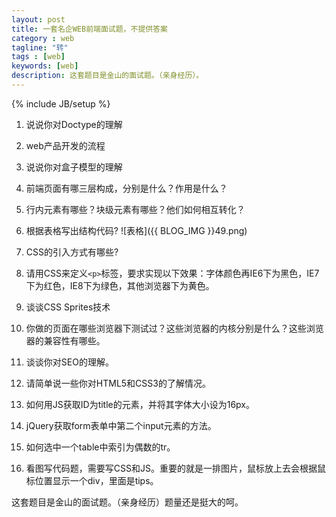 ```yaml
---
layout: post
title: 一套名企WEB前端面试题，不提供答案
category : web
tagline: "转"
tags : [web]
keywords: [web]
description: 这套题目是金山的面试题。（亲身经历）。
---
```

{% include JB/setup %}

1. 说说你对Doctype的理解

2. web产品开发的流程

3. 说说你对盒子模型的理解

4. 前端页面有哪三层构成，分别是什么？作用是什么？

5. 行内元素有哪些？块级元素有哪些？他们如何相互转化？

6. 根据表格写出结构代码?
![表格]({{ BLOG_IMG }}49.png)

7. CSS的引入方式有哪些?

8. 请用CSS来定义`<p>`标签，要求实现以下效果：字体颜色再IE6下为黑色，IE7下为红色，IE8下为绿色，其他浏览器下为黄色。

9. 谈谈CSS Sprites技术

10. 你做的页面在哪些浏览器下测试过？这些浏览器的内核分别是什么？这些浏览器的兼容性有哪些。

11. 谈谈你对SEO的理解。

12. 请简单说一些你对HTML5和CSS3的了解情况。

13. 如何用JS获取ID为title的元素，并将其字体大小设为16px。

14. jQuery获取form表单中第二个input元素的方法。

15. 如何选中一个table中索引为偶数的tr。

16. 看图写代码题，需要写CSS和JS。重要的就是一排图片，鼠标放上去会根据鼠标位置显示一个div，里面是tips。

这套题目是金山的面试题。（亲身经历）题量还是挺大的呵。